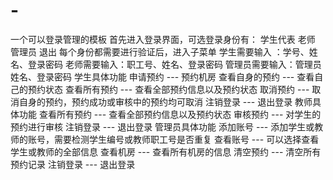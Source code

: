 # -
一个可以登录管理的模板
首先进入登录界面，可选登录身份有：
学生代表
老师
管理员
退出
每个身份都需要进行验证后，进入子菜单
学生需要输入 ：学号、姓名、登录密码
老师需要输入：职工号、姓名、登录密码
管理员需要输入：管理员姓名、登录密码
学生具体功能
申请预约 --- 预约机房
查看自身的预约 --- 查看自己的预约状态
查看所有预约 --- 查看全部预约信息以及预约状态
取消预约 --- 取消自身的预约，预约成功或审核中的预约均可取消
注销登录 --- 退出登录
教师具体功能
查看所有预约 --- 查看全部预约信息以及预约状态
审核预约 --- 对学生的预约进行审核
注销登录 --- 退出登录
管理员具体功能
添加账号 --- 添加学生或教师的账号，需要检测学生编号或教师职工号是否重复
查看账号 --- 可以选择查看学生或教师的全部信息
查看机房 --- 查看所有机房的信息
清空预约 --- 清空所有预约记录
注销登录 --- 退出登录
